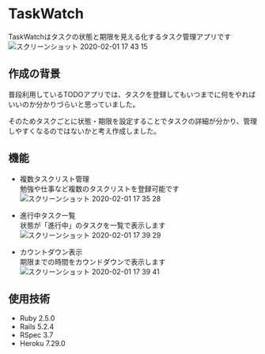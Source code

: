 # TaskWatch
TaskWatchはタスクの状態と期限を見える化するタスク管理アプリです
![スクリーンショット 2020-02-01 17 43 15](https://user-images.githubusercontent.com/36443031/73589511-5eca3d80-451a-11ea-9dfd-753ef78258dc.png) 


## 作成の背景  
普段利用しているTODOアプリでは、タスクを登録してもいつまでに何をやればいいのか分かりづらいと思っていました。  
  
そのためタスクごとに状態・期限を設定することでタスクの詳細が分かり、管理しやすくなるのではないかと考え作成しました。

## 機能

- 複数タスクリスト管理  
勉強や仕事など複数のタスクリストを登録可能です
![スクリーンショット 2020-02-01 17 35 28](https://user-images.githubusercontent.com/36443031/73589459-f7ac8900-4519-11ea-8531-4bfe7937a7dc.png)

- 進行中タスク一覧  
状態が「進行中」のタスクを一覧で表示します
![スクリーンショット 2020-02-01 17 39 29](https://user-images.githubusercontent.com/36443031/73589488-2d517200-451a-11ea-801d-459309df2432.png)
- カウントダウン表示  
期限までの時間をカウンドダウンで表示します
![スクリーンショット 2020-02-01 17 39 41](https://user-images.githubusercontent.com/36443031/73589495-38a49d80-451a-11ea-8085-b29d38039e23.png)


## 使用技術
- Ruby 2.5.0
- Rails 5.2.4
- RSpec 3.7
- Heroku 7.29.0


